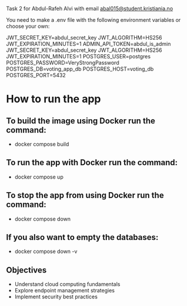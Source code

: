 Task 2 for Abdul-Rafeh Alvi with email abal015@student.kristiania.no


You need to make a .env file with the following environment variables or choose your own:

JWT_SECRET_KEY=abdul_secret_key
JWT_ALGORITHM=HS256
JWT_EXPIRATION_MINUTES=1
ADMIN_API_TOKEN=abdul_is_admin
JWT_SECRET_KEY=abdul_secret_key
JWT_ALGORITHM=HS256
JWT_EXPIRATION_MINUTES=1
POSTGRES_USER=postgres
POSTGRES_PASSWORD=VeryStrongPassword
POSTGRES_DB=voting_app_db
POSTGRES_HOST=voting_db
POSTGRES_PORT=5432

# How to run the app
## To build the image using Docker run the command:

- docker compose build

## To run the app with Docker run the command:
- docker compose up

## To stop the app from using Docker run the command:
- docker compose down

## If you also want to empty the databases:
- docker compose down -v


## Objectives
- Understand cloud computing fundamentals
- Explore endpoint management strategies
- Implement security best practices
